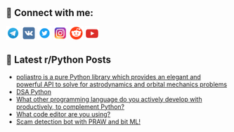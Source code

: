 ## 🔎 Connect with me:
[<img src="https://github.com/bullbesh/bullbesh/blob/main/images/Telegram.png" width="32" height="32" />](https://t.me/bullbesh)
[<img src="https://github.com/bullbesh/bullbesh/blob/main/images/VK.png" width="32" height="32" />](https://vk.com/bullbesh)
[<img src="https://github.com/bullbesh/bullbesh/blob/main/images/Twitter.png" width="32" height="32" />](https://twitter.com/bullbesh1)
[<img src="https://github.com/bullbesh/bullbesh/blob/main/images/Instagram.png" width="32" height="32" />](https://www.instagram.com/bullbesh)
[<img src="https://github.com/bullbesh/bullbesh/blob/main/images/Reddit.png" width="32" height="32" />](https://www.reddit.com/user/bullbesh)
[<img src="https://github.com/bullbesh/bullbesh/blob/main/images/YouTube.png" width="32" height="32" />](https://www.youtube.com/channel/UCtfjRs6uzgq5mfm8S06WTcg)

## 📕 Latest r/Python Posts
<!-- BLOG-POST-LIST:START -->
- [poliastro is a pure Python library which provides an elegant and powerful API to solve for astrodynamics and orbital mechanics problems](https://www.reddit.com/r/Python/comments/z21g87/poliastro_is_a_pure_python_library_which_provides/)
- [DSA Python](https://www.reddit.com/r/Python/comments/z20krk/dsa_python/)
- [What other programming language do you actively develop with productively, to complement Python?](https://www.reddit.com/r/Python/comments/z1y25l/what_other_programming_language_do_you_actively/)
- [What code editor are you using?](https://www.reddit.com/r/Python/comments/z1x7g1/what_code_editor_are_you_using/)
- [Scam detection bot with PRAW and bit ML!](https://www.reddit.com/r/Python/comments/z1wt4c/scam_detection_bot_with_praw_and_bit_ml/)
<!-- BLOG-POST-LIST:END -->
